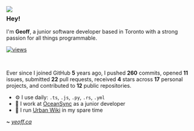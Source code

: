 <img align="left" src="https://orhun.dev/img/crow.png">

### Hey!

I'm **Geoff**, a junior software developer based in Toronto with a strong passion for all things programmable.

[![views](https://komarev.com/ghpvc/?username=yeoffrey&style=flat&color=313131&label=views&abbreviated=true)](https://github.com/yeoffrey)

<br>

Ever since I joined GitHub **5** years ago, I pushed **260** commits, opened **11** issues, submitted **22** pull requests, received **4** stars across **17** personal projects, and contributed to **12** public repositories.

- ⚙️ I use daily: `.ts`, `.js`, `.py`, `.rs`, `.yml`
- 💼 I work at [OceanSync](https://oceansync.com) as a junior developer
- 🏡 I run [Urban Wiki](https://urbanwiki.ca) in my spare time

**~** [_yeoff.ca_](https://yeoff.ca/)
